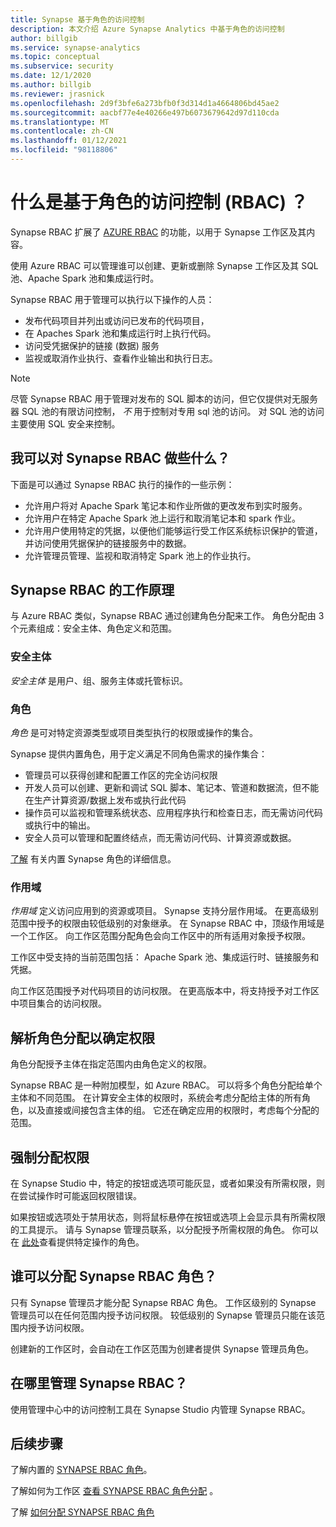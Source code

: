```yaml
---
title: Synapse 基于角色的访问控制
description: 本文介绍 Azure Synapse Analytics 中基于角色的访问控制
author: billgib
ms.service: synapse-analytics
ms.topic: conceptual
ms.subservice: security
ms.date: 12/1/2020
ms.author: billgib
ms.reviewer: jrasnick
ms.openlocfilehash: 2d9f3bfe6a273bfb0f3d314d1a4664806bd45ae2
ms.sourcegitcommit: aacbf77e4e40266e497b6073679642d97d110cda
ms.translationtype: MT
ms.contentlocale: zh-CN
ms.lasthandoff: 01/12/2021
ms.locfileid: "98118806"
---
```

# <a name="what-is-synapse-role-based-access-control-rbac"></a>什么是基于角色的访问控制 (RBAC) ？

Synapse RBAC 扩展了 [AZURE RBAC](../../role-based-access-control/overview.md) 的功能，以用于 Synapse 工作区及其内容。 

使用 Azure RBAC 可以管理谁可以创建、更新或删除 Synapse 工作区及其 SQL 池、Apache Spark 池和集成运行时。

Synapse RBAC 用于管理可以执行以下操作的人员：
- 发布代码项目并列出或访问已发布的代码项目， 
- 在 Apaches Spark 池和集成运行时上执行代码。
- 访问受凭据保护的链接 (数据) 服务 
- 监视或取消作业执行、查看作业输出和执行日志。  

>[!Note]
>尽管 Synapse RBAC 用于管理对发布的 SQL 脚本的访问，但它仅提供对无服务器 SQL 池的有限访问控制， _不_ 用于控制对专用 sql 池的访问。  对 SQL 池的访问主要使用 SQL 安全来控制。

## <a name="what-can-i-do-with-synapse-rbac"></a>我可以对 Synapse RBAC 做些什么？

下面是可以通过 Synapse RBAC 执行的操作的一些示例：
  - 允许用户将对 Apache Spark 笔记本和作业所做的更改发布到实时服务。
  - 允许用户在特定 Apache Spark 池上运行和取消笔记本和 spark 作业。
  - 允许用户使用特定的凭据，以便他们能够运行受工作区系统标识保护的管道，并访问使用凭据保护的链接服务中的数据。 
  - 允许管理员管理、监视和取消特定 Spark 池上的作业执行。    

## <a name="how-synapse-rbac-works"></a>Synapse RBAC 的工作原理
与 Azure RBAC 类似，Synapse RBAC 通过创建角色分配来工作。 角色分配由 3 个元素组成：安全主体、角色定义和范围。  

### <a name="security-principals"></a>安全主体

_安全主体_ 是用户、组、服务主体或托管标识。

### <a name="roles"></a>角色
 
_角色_ 是可对特定资源类型或项目类型执行的权限或操作的集合。

Synapse 提供内置角色，用于定义满足不同角色需求的操作集合：
- 管理员可以获得创建和配置工作区的完全访问权限 
- 开发人员可以创建、更新和调试 SQL 脚本、笔记本、管道和数据流，但不能在生产计算资源/数据上发布或执行此代码
- 操作员可以监视和管理系统状态、应用程序执行和检查日志，而无需访问代码或执行中的输出。
- 安全人员可以管理和配置终结点，而无需访问代码、计算资源或数据。

[了解](./synapse-workspace-synapse-rbac-roles.md) 有关内置 Synapse 角色的详细信息。 

### <a name="scopes"></a>作用域

_作用域_ 定义访问应用到的资源或项目。  Synapse 支持分层作用域。  在更高级别范围中授予的权限由较低级别的对象继承。  在 Synapse RBAC 中，顶级作用域是一个工作区。  向工作区范围分配角色会向工作区中的所有适用对象授予权限。  

工作区中受支持的当前范围包括： Apache Spark 池、集成运行时、链接服务和凭据。 

向工作区范围授予对代码项目的访问权限。  在更高版本中，将支持授予对工作区中项目集合的访问权限。

## <a name="resolving-role-assignments-to-determine-permissions"></a>解析角色分配以确定权限

角色分配授予主体在指定范围内由角色定义的权限。

Synapse RBAC 是一种附加模型，如 Azure RBAC。 可以将多个角色分配给单个主体和不同范围。 在计算安全主体的权限时，系统会考虑分配给主体的所有角色，以及直接或间接包含主体的组。  它还在确定应用的权限时，考虑每个分配的范围。  

## <a name="enforcing-assigned-permissions"></a>强制分配权限

在 Synapse Studio 中，特定的按钮或选项可能灰显，或者如果没有所需权限，则在尝试操作时可能返回权限错误。 

如果按钮或选项处于禁用状态，则将鼠标悬停在按钮或选项上会显示具有所需权限的工具提示。  请与 Synapse 管理员联系，以分配授予所需权限的角色。 你可以在 [此处](./synapse-workspace-synapse-rbac-roles.md)查看提供特定操作的角色。

## <a name="who-can-assign-synapse-rbac-roles"></a>谁可以分配 Synapse RBAC 角色？

只有 Synapse 管理员才能分配 Synapse RBAC 角色。  工作区级别的 Synapse 管理员可以在任何范围内授予访问权限。  较低级别的 Synapse 管理员只能在该范围内授予访问权限。 

创建新的工作区时，会自动在工作区范围为创建者提供 Synapse 管理员角色。   

## <a name="where-do-i-manage-synapse-rbac"></a>在哪里管理 Synapse RBAC？

使用管理中心中的访问控制工具在 Synapse Studio 内管理 Synapse RBAC。 

## <a name="next-steps"></a>后续步骤

了解内置的 [SYNAPSE RBAC 角色](./synapse-workspace-synapse-rbac-roles.md)。

了解如何为工作区 [查看 SYNAPSE RBAC 角色分配](./how-to-review-synapse-rbac-role-assignments.md) 。

了解 [如何分配 SYNAPSE RBAC 角色](./how-to-manage-synapse-rbac-role-assignments.md)